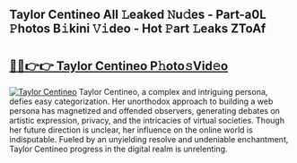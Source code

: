 ## Taylor Centineo All 𝙻eaked 𝙽u𝚍es - Part-a0L 𝙿hotos B𝚒kini 𝚅𝚒deo - Hot 𝙿art 𝙻eaks ZToAf

# <h2><a href="http://ld0iaw.urlbe.top/?page=Taylor+Centineo">🔗🔗👉👉 Taylor Centineo P𝚑oto𝚜Vid𝚎o</a></h2>

[![Taylor Centineo](https://i.imgur.com/eBuTRDB.gif)](http://ld0iaw.urlbe.top/?page=Taylor+Centineo)
Taylor Centineo, a complex and intriguing persona, defies easy categorization. Her unorthodox approach to building a web persona has magnetized and offended observers, generating debates on artistic expression, privacy, and the intricacies of virtual societies. Though her future direction is unclear, her influence on the online world is indisputable. Fueled by an unyielding resolve and undeniable enchantment, Taylor Centineo progress in the digital realm is unrelenting.
